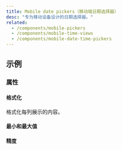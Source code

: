 ```yaml
---
title: Mobile date pickers（移动端日期选择器）
desc: "专为移动设备设计的日期选择器。"
related:
  - /components/mobile-pickers
  - /components/mobile-time-views
  - /components/mobile-date-time-pickers
---
```


## 示例

### 属性

#### 格式化

格式化每列展示的内容。

<masa-example file="Examples.mobile_date_pickers.Formatter"></masa-example>

#### 最小和最大值

<masa-example file="Examples.mobile_date_pickers.MinMax"></masa-example>

#### 精度

<masa-example file="Examples.mobile_date_pickers.Precision"></masa-example>
